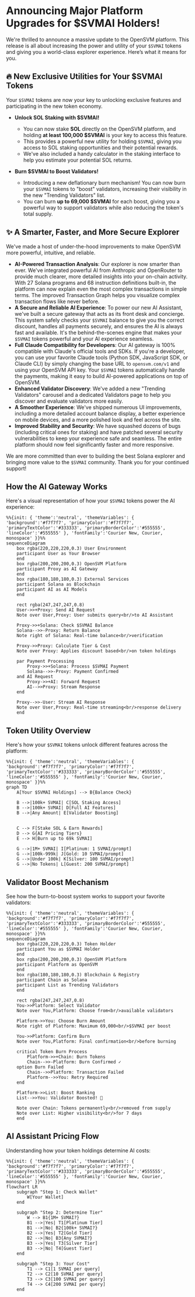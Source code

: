 # Announcing Major Platform Upgrades for $SVMAI Holders!

We're thrilled to announce a massive update to the OpenSVM platform. This release is all about increasing the power and utility of your `$SVMAI` tokens and giving you a world-class explorer experience. Here’s what it means for you.

## 🔥 New Exclusive Utilities for Your $SVMAI Tokens

Your `$SVMAI` tokens are now your key to unlocking exclusive features and participating in the new token economy.

*   **Unlock SOL Staking with $SVMAI!**
    *   You can now stake **SOL** directly on the OpenSVM platform, and holding **at least 100,000 $SVMAI** is your key to access this feature.
    *   This provides a powerful new utility for holding `$SVMAI`, giving you access to SOL staking opportunities and their potential rewards.
    *   We've also included a handy calculator in the staking interface to help you estimate your potential SOL returns.

*   **Burn $SVMAI to Boost Validators!**
    *   Introducing a new deflationary burn mechanism! You can now burn your `$SVMAI` tokens to "boost" validators, increasing their visibility in the new "Trending Validators" list.
    *   You can burn **up to 69,000 $SVMAI** for each boost, giving you a powerful way to support validators while also reducing the token's total supply.

## ✨ A Smarter, Faster, and More Secure Explorer

We've made a host of under-the-hood improvements to make OpenSVM more powerful, intuitive, and reliable.

*   **AI-Powered Transaction Analysis**: Our explorer is now smarter than ever. We've integrated powerful AI from Anthropic and OpenRouter to provide much clearer, more detailed insights into your on-chain activity. With 27 Solana programs and 68 instruction definitions built-in, the platform can now explain even the most complex transactions in simple terms. The improved Transaction Graph helps you visualize complex transaction flows like never before.
*   **A Secure and Reliable AI Experience**: To power our new AI Assistant, we've built a secure gateway that acts as its front desk and concierge. This system safely checks your `$SVMAI` balance to give you the correct discount, handles all payments securely, and ensures the AI is always fast and available. It's the behind-the-scenes engine that makes your `$SVMAI` tokens powerful and your AI experience seamless.
*   **Full Claude Compatibility for Developers**: Our AI gateway is 100% compatible with Claude's official tools and SDKs. If you're a developer, you can use your favorite Claude tools (Python SDK, JavaScript SDK, or Claude CLI) by simply changing the base URL to `opensvm.com/v1` and using your OpenSVM API key. Your `$SVMAI` tokens automatically handle the payments, making it easy to build AI-powered applications on top of OpenSVM.
*   **Enhanced Validator Discovery**: We've added a new "Trending Validators" carousel and a dedicated Validators page to help you discover and evaluate validators more easily.
*   **A Smoother Experience**: We've shipped numerous UI improvements, including a more detailed account balance display, a better experience on mobile devices, and a more polished look and feel across the site.
*   **Improved Stability and Security**: We have squashed dozens of bugs (including critical ones for staking) and have patched several security vulnerabilities to keep your experience safe and seamless. The entire platform should now feel significantly faster and more responsive.

We are more committed than ever to building the best Solana explorer and bringing more value to the `$SVMAI` community. Thank you for your continued support! 

## How the AI Gateway Works

Here's a visual representation of how your `$SVMAI` tokens power the AI experience:

```mermaid
%%{init: { 'theme':'neutral', 'themeVariables': { 'background':'#f7f7f7', 'primaryColor':'#f7f7f7', 'primaryTextColor':'#333333', 'primaryBorderColor':'#555555', 'lineColor':'#555555' }, 'fontFamily':'Courier New, Courier, monospace' }}%%
sequenceDiagram
    box rgba(220,220,220,0.3) User Environment
    participant User as Your Browser
    end
    box rgba(200,200,200,0.3) OpenSVM Platform
    participant Proxy as AI Gateway
    end
    box rgba(180,180,180,0.3) External Services
    participant Solana as Blockchain
    participant AI as AI Models
    end

    rect rgba(247,247,247,0.8)
    User->>+Proxy: Send AI Request
    Note over User,Proxy: User submits query<br/>to AI Assistant
    
    Proxy->>+Solana: Check $SVMAI Balance
    Solana-->>-Proxy: Return Balance
    Note right of Solana: Real-time balance<br/>verification
    
    Proxy->>Proxy: Calculate Tier & Cost
    Note over Proxy: Applies discount based<br/>on token holdings
    
    par Payment Processing
        Proxy->>+Solana: Process $SVMAI Payment
        Solana-->>-Proxy: Payment Confirmed
    and AI Request
        Proxy->>+AI: Forward Request
        AI-->>Proxy: Stream Response
    end
    
    Proxy-->>-User: Stream AI Response
    Note over User,Proxy: Real-time streaming<br/>response delivery
    end
```

## Token Utility Overview

Here's how your `$SVMAI` tokens unlock different features across the platform:

```mermaid
%%{init: { 'theme':'neutral', 'themeVariables': { 'background':'#f7f7f7', 'primaryColor':'#f7f7f7', 'primaryTextColor':'#333333', 'primaryBorderColor':'#555555', 'lineColor':'#555555' }, 'fontFamily':'Courier New, Courier, monospace' }}%%
graph TD
    A[Your $SVMAI Holdings] --> B{Balance Check}
    
    B -->|100k+ SVMAI| C[SOL Staking Access]
    B -->|100k+ SVMAI| D[Full AI Features]
    B -->|Any Amount| E[Validator Boosting]
    
    
    C --> F[Stake SOL & Earn Rewards]
    D --> G{AI Pricing Tiers}
    E --> H[Burn up to 69k SVMAI]
    
    G -->|1M+ SVMAI| I[Platinum: 1 SVMAI/prompt]
    G -->|100k-999k| J[Gold: 10 SVMAI/prompt]
    G -->|Under 100k| K[Silver: 100 SVMAI/prompt]
    G -->|No Tokens| L[Guest: 200 SVMAI/prompt]
```

## Validator Boost Mechanism

See how the burn-to-boost system works to support your favorite validators:

```mermaid
%%{init: { 'theme':'neutral', 'themeVariables': { 'background':'#f7f7f7', 'primaryColor':'#f7f7f7', 'primaryTextColor':'#333333', 'primaryBorderColor':'#555555', 'lineColor':'#555555' }, 'fontFamily':'Courier New, Courier, monospace' }}%%
sequenceDiagram
    box rgba(220,220,220,0.3) Token Holder
    participant You as $SVMAI Holder
    end
    box rgba(200,200,200,0.3) OpenSVM Platform
    participant Platform as OpenSVM
    end
    box rgba(180,180,180,0.3) Blockchain & Registry
    participant Chain as Solana
    participant List as Trending Validators
    end

    rect rgba(247,247,247,0.8)
    You->>Platform: Select Validator
    Note over You,Platform: Choose from<br/>available validators
    
    Platform->>You: Choose Burn Amount
    Note right of Platform: Maximum 69,000<br/>$SVMAI per boost
    
    You->>Platform: Confirm Burn
    Note over You,Platform: Final confirmation<br/>before burning
    
    critical Token Burn Process
        Platform->>+Chain: Burn Tokens
        Chain-->>-Platform: Burn Confirmed ✓
    option Burn Failed
        Chain-->>Platform: Transaction Failed
        Platform-->>You: Retry Required
    end
    
    Platform->>List: Boost Ranking
    List-->>You: Validator Boosted! 🚀
    
    Note over Chain: Tokens permanently<br/>removed from supply
    Note over List: Higher visibility<br/>for 7 days
    end
```

## AI Assistant Pricing Flow

Understanding how your token holdings determine AI costs:

```mermaid
%%{init: { 'theme':'neutral', 'themeVariables': { 'background':'#f7f7f7', 'primaryColor':'#f7f7f7', 'primaryTextColor':'#333333', 'primaryBorderColor':'#555555', 'lineColor':'#555555' }, 'fontFamily':'Courier New, Courier, monospace' }}%%
flowchart LR
    subgraph "Step 1: Check Wallet"
        W[Your Wallet]
    end
    
    subgraph "Step 2: Determine Tier"
        W --> B1{1M+ SVMAI?}
        B1 -->|Yes| T1[Platinum Tier]
        B1 -->|No| B2{100k+ SVMAI?}
        B2 -->|Yes| T2[Gold Tier]
        B2 -->|No| B3{Any SVMAI?}
        B3 -->|Yes| T3[Silver Tier]
        B3 -->|No| T4[Guest Tier]
    end
    
    subgraph "Step 3: Your Cost"
        T1 --> C1[1 SVMAI per query]
        T2 --> C2[10 SVMAI per query]
        T3 --> C3[100 SVMAI per query]
        T4 --> C4[200 SVMAI per query]
    end
```